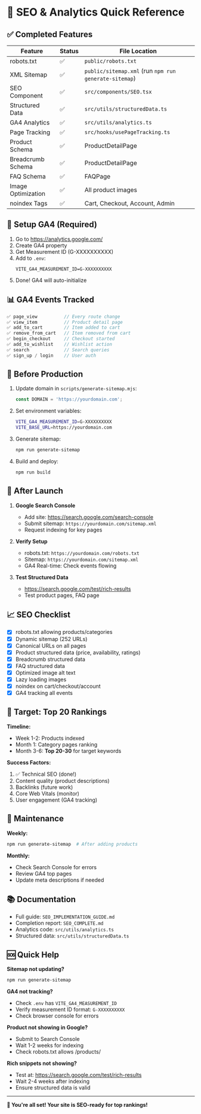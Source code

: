 # 🎯 SEO & Analytics Quick Reference

## ✅ Completed Features

| Feature | Status | File Location |
|---------|--------|---------------|
| robots.txt | ✅ | `public/robots.txt` |
| XML Sitemap | ✅ | `public/sitemap.xml` (run `npm run generate-sitemap`) |
| SEO Component | ✅ | `src/components/SEO.tsx` |
| Structured Data | ✅ | `src/utils/structuredData.ts` |
| GA4 Analytics | ✅ | `src/utils/analytics.ts` |
| Page Tracking | ✅ | `src/hooks/usePageTracking.ts` |
| Product Schema | ✅ | ProductDetailPage |
| Breadcrumb Schema | ✅ | ProductDetailPage |
| FAQ Schema | ✅ | FAQPage |
| Image Optimization | ✅ | All product images |
| noindex Tags | ✅ | Cart, Checkout, Account, Admin |

## 🔧 Setup GA4 (Required)

1. Go to https://analytics.google.com/
2. Create GA4 property
3. Get Measurement ID (G-XXXXXXXXXX)
4. Add to `.env`:
   ```
   VITE_GA4_MEASUREMENT_ID=G-XXXXXXXXXX
   ```
5. Done! GA4 will auto-initialize

## 📊 GA4 Events Tracked

```typescript
✅ page_view          // Every route change
✅ view_item          // Product detail page
✅ add_to_cart        // Item added to cart
✅ remove_from_cart   // Item removed from cart
✅ begin_checkout     // Checkout started
✅ add_to_wishlist    // Wishlist action
✅ search             // Search queries
✅ sign_up / login    // User auth
```

## 🚀 Before Production

1. Update domain in `scripts/generate-sitemap.mjs`:
   ```javascript
   const DOMAIN = 'https://yourdomain.com';
   ```

2. Set environment variables:
   ```bash
   VITE_GA4_MEASUREMENT_ID=G-XXXXXXXXXX
   VITE_BASE_URL=https://yourdomain.com
   ```

3. Generate sitemap:
   ```bash
   npm run generate-sitemap
   ```

4. Build and deploy:
   ```bash
   npm run build
   ```

## 🎯 After Launch

1. **Google Search Console**
   - Add site: https://search.google.com/search-console
   - Submit sitemap: `https://yourdomain.com/sitemap.xml`
   - Request indexing for key pages

2. **Verify Setup**
   - robots.txt: `https://yourdomain.com/robots.txt`
   - Sitemap: `https://yourdomain.com/sitemap.xml`
   - GA4 Real-time: Check events flowing

3. **Test Structured Data**
   - https://search.google.com/test/rich-results
   - Test product pages, FAQ page

## 📈 SEO Checklist

- [x] robots.txt allowing products/categories
- [x] Dynamic sitemap (252 URLs)
- [x] Canonical URLs on all pages
- [x] Product structured data (price, availability, ratings)
- [x] Breadcrumb structured data
- [x] FAQ structured data
- [x] Optimized image alt text
- [x] Lazy loading images
- [x] noindex on cart/checkout/account
- [x] GA4 tracking all events

## 🎯 Target: Top 20 Rankings

**Timeline:**
- Week 1-2: Products indexed
- Month 1: Category pages ranking
- Month 3-6: **Top 20-30** for target keywords

**Success Factors:**
1. ✅ Technical SEO (done!)
2. Content quality (product descriptions)
3. Backlinks (future work)
4. Core Web Vitals (monitor)
5. User engagement (GA4 tracking)

## 🔧 Maintenance

**Weekly:**
```bash
npm run generate-sitemap  # After adding products
```

**Monthly:**
- Check Search Console for errors
- Review GA4 top pages
- Update meta descriptions if needed

## 📚 Documentation

- Full guide: `SEO_IMPLEMENTATION_GUIDE.md`
- Completion report: `SEO_COMPLETE.md`
- Analytics code: `src/utils/analytics.ts`
- Structured data: `src/utils/structuredData.ts`

## 🆘 Quick Help

**Sitemap not updating?**
```bash
npm run generate-sitemap
```

**GA4 not tracking?**
- Check `.env` has `VITE_GA4_MEASUREMENT_ID`
- Verify measurement ID format: `G-XXXXXXXXXX`
- Check browser console for errors

**Product not showing in Google?**
- Submit to Search Console
- Wait 1-2 weeks for indexing
- Check robots.txt allows /products/

**Rich snippets not showing?**
- Test at: https://search.google.com/test/rich-results
- Wait 2-4 weeks after indexing
- Ensure structured data is valid

---

**🎉 You're all set! Your site is SEO-ready for top rankings!**
